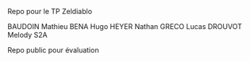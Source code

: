 Repo pour le TP Zeldiablo

BAUDOIN Mathieu
BENA Hugo
HEYER Nathan
GRECO Lucas
DROUVOT Melody
S2A

Repo public pour évaluation
